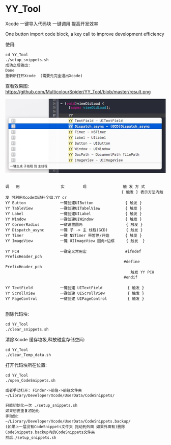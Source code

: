 # YY_Tool
Xcode 一键导入代码块 一键调用 提高开发效率 

One button import code block, a key call to improve development efficiency

使用:
```
cd YY_Tool
./setup_snippets.sh
成功之后输出:
Done  
重新新打开Xcode  (需要先完全退出Xcode)
```
查看效果图:
https://github.com/MulticolourSpider/YY_Tool/blob/master/result.png

![image](https://github.com/MulticolourSpider/YY_Tool/blob/master/result.png)

```

调   用                  实        现                触 发 方 式  
                                                   { 触发 } 表示方法内触发 可利用Xcode自动补全如:YY cr 
YY Button               一键创建UIButton              { 触发 }     
YY TableView            一键创建UITabelView           { 触发 }
YY Label                一键创建UILabel               { 触发 }
YY Window               一键创建UIWindow              { 触发 }
YY CornerRadius         一键设置圆角                   { 触发 }  
YY Dispatch_async       一键 子 -> 主 线程(GCD)        { 触发 }
YY Timer                一键 NSTimer 带暂停/开始       { 触发 }
YY ImageView            一键 UIImageView 圆角+边框     { 触发  }

YY PCH                  一键定义常用宏                 #ifndef PrefixHeader_pch
                                                    #define PrefixHeader_pch
                                                       触发 YY PCH
                                                    #endif

YY TextField            一键创建 UITextField           { 触发 }
YY ScrollView           一键创建 UIScrollView          { 触发 }
YY PageControl          一键创建 UIPageControl         { 触发 }


```



删除代码块:
```
cd YY_Tool
./clear_snippets.sh
```
清除Xcode 缓存垃圾,释放磁盘存储空间:
```
cd YY_Tool
./clear_Temp_data.sh
```
打开代码块所在位置:
```
cd YY_Tool
./open_CodeSnippets.sh
```
```
或者手动打开: Finder->前往->前往文件夹
~/Library/Developer/Xcode/UserData/CodeSnippets/
```

```
只能初始化一次 ./setup_snippets.sh 
如果想要重复初始化  
手动到:
~/Library/Developer/Xcode/UserData/CodeSnippets.backup/ 
(如果上一层没有CodeSnippets文件夹 拖动到外面 如果外面有)删除CodeSnippets.backup内的CodeSnippets文件夹 
然后./setup_snippets.sh
```

